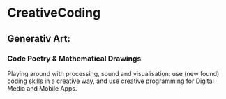 # CreativeCoding

## Generativ Art:
### Code Poetry & Mathematical Drawings

Playing around with processing, sound and visualisation: use (new found) coding skills in a creative way, and use creative programming for Digital Media and Mobile Apps. 
